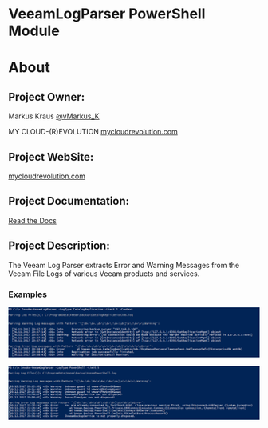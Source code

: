 VeeamLogParser PowerShell Module
=============

# About

## Project Owner:

Markus Kraus [@vMarkus_K](https://twitter.com/vMarkus_K)

MY CLOUD-(R)EVOLUTION [mycloudrevolution.com](http://mycloudrevolution.com/)

## Project WebSite:

[mycloudrevolution.com](http://mycloudrevolution.com/)

## Project Documentation:

[Read the Docs](http://readthedocs.io/)

## Project Description:

The Veeam Log Parser extracts Error and Warning Messages from the Veeam File Logs of various Veeam products and services.

### Examples

![Invoke-VeeamLogParser-LogType_CatalogReplication-Context](/media/Invoke-VeeamLogParser-LogType_CatalogReplication-Context.png)

![Invoke-VeeamLogParser-LogType_PowerShell](/media/Invoke-VeeamLogParser-LogType_PowerShell.png)

